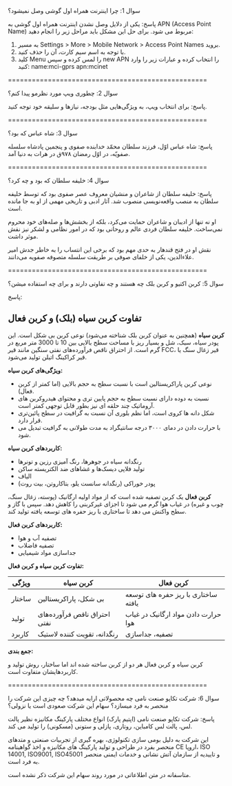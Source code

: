 سوال 1:
چرا اینترنت همراه اول گوشی وصل نمیشود؟

پاسخ:
یکی از دلایل وصل نشدن اینترنت همراه اول گوشی به APN (Access Point Name) مربوط می شود.  برای حل این مشکل باید مراحل زیر را انجام دهید: 

1. به مسیر Settings > More > Mobile Network > Access Point Names بروید.
2. با توجه به اسم سیم کارت، آن را حذف کنید.
3. کلید Menu را لمس کرده و سپس new APN را انتخاب کرده و عبارات زیر را وارد کنید: name:mci-gprs apn:mcinet



 


==================================================

سوال 2:
چطوری ویپ مورد نظرمو پیدا کنم؟

پاسخ:
برای انتخاب ویپ، به ویژگی‌هایی مثل بودجه، نیازها و سلیقه خود توجه کنید. 




==================================================

سوال 3:
شاه عباس که بود؟

پاسخ:
شاه عباس اوّل، فرزند سلطان محمّد خدابنده صفوی و پنجمین پادشاه سلسله صفویّه، در اوّل رمضان ۹۷۸ق در هرات به دنیا آمد.  




==================================================

سوال 4:
خلیفه سلطان که بود و چه کرد؟

پاسخ:
خلیفه سلطان از شاعران و منشیان معروف عصر صفوی بود که توسط خلیفه سلطان به منصب واقعه‌نویسی منصوب شد. آثار ادبی و تاریخی مهمی از او به جا مانده است.  

او نه تنها از ادیبان و شاعران حمایت می‌کرد، بلکه از بخشش‌ها و صله‌های خود محروم نمی‌ساخت. خلیفه سلطان فردی عالم و روحانی بود که در امور نظامی و لشکر نیز نقش موثر داشت. 

نقش او در فتح قندهار به حدی مهم بود که برخی این انتساب را  به خاطر جدش امیر علاءالدین، یکی از خلفاى صوفى بر طریقت سلسله متصوفه صفویه می‌دانند.




==================================================

سوال 5:
کربن اکتیو و کربن بلک چه هستند و چه تفاوتی دارند و برای چه استفاده میشن؟

پاسخ:
##  تفاوت کربن سیاه (بلک) و کربن فعال 


**کربن سیاه** (همچنین به عنوان کربن بلک شناخته می‌شود) نوعی کربن بی شکل است. این پودر سیاه، سبک، شل و بسیار ریز با مساحت سطح بالایی بین 10 تا 3000 متر مربع در گرم است. از احتراق ناقص فرآورده‌های نفتی سنگین مانند قیر FCC، قیر زغال سنگ یا قیر کراکینگ اتیلن تولید می‌شود. 

**ویژگی‌های کربن سیاه:**

* نوعی کربن پاراکریستالین است با نسبت سطح به حجم بالایی (اما کمتر از کربن فعال).
* نسبت به دوده دارای نسبت سطح به حجم پایین تری و محتوای هیدروکربن های آروماتیک چند حلقه ای نیز بطور قابل توجهی کمتر است.
* شکل دانه ها کروی است، اما نظم بلوری آن نسبت به گرافیت در سطح پائین‌تری قرار دارد. 
* با حرارت دادن در دمای ۳۰۰۰ درجه سانتیگراد به مدت طولانی به گرافیت تبدیل می شود.

**کاربردهای کربن سیاه:**

* رنگدانه سیاه در جوهرها، رنگ آمیزی رزین و تونرها
* تولید فلاپی دیسک‌ها و غشاهای ضد الکتریسته ساکن 
* الیاف
* پودر خوراکی (رنگدانه سانست یلو، بتاکاروتن، بیت روت)

**کربن فعال** یک کربن تصفیه شده است که از مواد اولیه ارگانیک (پوسته، زغال سنگ، چوب و غیره) در غیاب هوا گرم می شود تا اجزای غیرکربنی را کاهش دهد. سپس با گاز و سطح واکنش می دهد تا ساختاری با ریز حفره های توسعه یافته تولید کند. 

**کاربردهای کربن فعال:**

* تصفیه آب و هوا
* تصفیه فاضلاب
* جداسازی مواد شیمیایی

 **تفاوت کربن سیاه و کربن فعال:**

| ویژگی | کربن سیاه | کربن فعال |
|---|---|---|
| ساختار | بی شکل، پاراکریستالین |  ساختاری با ریز حفره های توسعه یافته |
| تولید | احتراق ناقص فرآورده‌های نفتی | حرارت دادن مواد ارگانیک در غیاب هوا |
| کاربرد | رنگدانه، تقویت کننده لاستیک | تصفیه، جداسازی |


 **جمع بندی:**

کربن سیاه و کربن فعال هر دو از کربن ساخته شده اند اما ساختار، روش تولید و کاربردهایشان متفاوت است. 


==================================================

سوال 6:
شرکت تکاپو صنعت نامی چه محصولاتی ارایه میدهد؟ چه چیزی این شرکت را منحصر به فرد میسازد؟ سهام این شرکت صعودی است یا نزولی؟

پاسخ:
شرکت تکاپو صنعت نامی (اپتیم پارک) انواع مختلف پارکینگ مکانیزه نظیر پالت لس، پالت لس کامباین، روتاری، پازلی و ستونی (مسکونی) را تولید می کند. 

این شرکت به دلیل بومی سازی تکنولوژی، بهره گیری از تجربیات صنعتی و متدهای منحصر بفرد در طراحی و تولید پارکینگ های مکانیزه و  اخذ گواهینامه CE اروپا، ISO 14001, ISO9001, ISO45001  و تاییدیه از سازمان آتش نشانی و خدمات ایمنی منحصر به فرد است.

متاسفانه در متن اطلاعاتی در مورد روند سهام این شرکت ذکر نشده است. 
